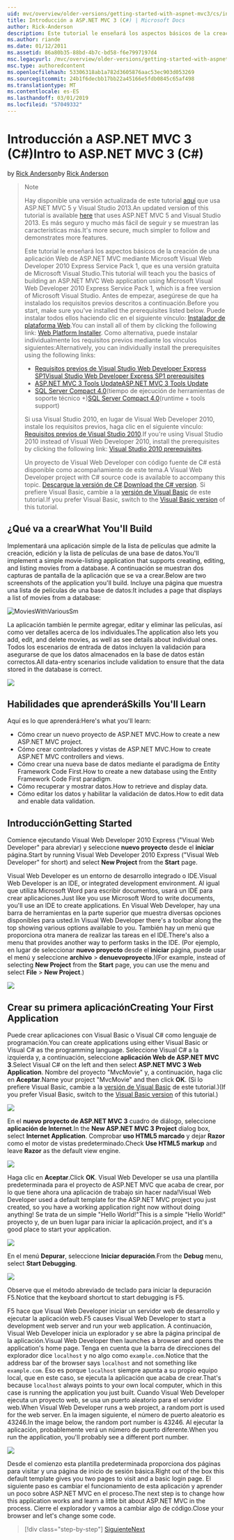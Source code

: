 ```yaml
---
uid: mvc/overview/older-versions/getting-started-with-aspnet-mvc3/cs/intro-to-aspnet-mvc-3
title: Introducción a ASP.NET MVC 3 (C#) | Microsoft Docs
author: Rick-Anderson
description: Este tutorial le enseñará los aspectos básicos de la creación de una aplicación Web de ASP.NET MVC mediante Microsoft Visual Web Developer 2010 Express Service Pack 1, que es...
ms.author: riande
ms.date: 01/12/2011
ms.assetid: 86a80b35-88bd-4b7c-bd58-f6e7997197d4
msc.legacyurl: /mvc/overview/older-versions/getting-started-with-aspnet-mvc3/cs/intro-to-aspnet-mvc-3
msc.type: authoredcontent
ms.openlocfilehash: 53306318ab1a782d3605876aac53ec903d053269
ms.sourcegitcommit: 24b1f6decbb17bb22a45166e5fdb0845c65af498
ms.translationtype: MT
ms.contentlocale: es-ES
ms.lasthandoff: 03/01/2019
ms.locfileid: "57049332"
---
```

<a name="intro-to-aspnet-mvc-3-c"></a><span data-ttu-id="28253-103">Introducción a ASP.NET MVC 3 (C#)</span><span class="sxs-lookup"><span data-stu-id="28253-103">Intro to ASP.NET MVC 3 (C#)</span></span>
====================
<span data-ttu-id="28253-104">by [Rick Anderson]((https://twitter.com/RickAndMSFT))</span><span class="sxs-lookup"><span data-stu-id="28253-104">by [Rick Anderson]((https://twitter.com/RickAndMSFT))</span></span>

> > [!NOTE]
> > <span data-ttu-id="28253-105">Hay disponible una versión actualizada de este tutorial [aquí](../../../getting-started/introduction/getting-started.md) que usa ASP.NET MVC 5 y Visual Studio 2013.</span><span class="sxs-lookup"><span data-stu-id="28253-105">An updated version of this tutorial is available [here](../../../getting-started/introduction/getting-started.md) that uses ASP.NET MVC 5 and Visual Studio 2013.</span></span> <span data-ttu-id="28253-106">Es más seguro y mucho más fácil de seguir y se muestran las características más.</span><span class="sxs-lookup"><span data-stu-id="28253-106">It's more secure, much simpler to follow and demonstrates more features.</span></span>
> 
> 
> <span data-ttu-id="28253-107">Este tutorial le enseñará los aspectos básicos de la creación de una aplicación Web de ASP.NET MVC mediante Microsoft Visual Web Developer 2010 Express Service Pack 1, que es una versión gratuita de Microsoft Visual Studio.</span><span class="sxs-lookup"><span data-stu-id="28253-107">This tutorial will teach you the basics of building an ASP.NET MVC Web application using Microsoft Visual Web Developer 2010 Express Service Pack 1, which is a free version of Microsoft Visual Studio.</span></span> <span data-ttu-id="28253-108">Antes de empezar, asegúrese de que ha instalado los requisitos previos descritos a continuación.</span><span class="sxs-lookup"><span data-stu-id="28253-108">Before you start, make sure you've installed the prerequisites listed below.</span></span> <span data-ttu-id="28253-109">Puede instalar todos ellos haciendo clic en el siguiente vínculo: [Instalador de plataforma Web](https://www.microsoft.com/web/gallery/install.aspx?appid=VWD2010SP1Pack).</span><span class="sxs-lookup"><span data-stu-id="28253-109">You can install all of them by clicking the following link: [Web Platform Installer](https://www.microsoft.com/web/gallery/install.aspx?appid=VWD2010SP1Pack).</span></span> <span data-ttu-id="28253-110">Como alternativa, puede instalar individualmente los requisitos previos mediante los vínculos siguientes:</span><span class="sxs-lookup"><span data-stu-id="28253-110">Alternatively, you can individually install the prerequisites using the following links:</span></span>
> 
> - [<span data-ttu-id="28253-111">Requisitos previos de Visual Studio Web Developer Express SP1</span><span class="sxs-lookup"><span data-stu-id="28253-111">Visual Studio Web Developer Express SP1 prerequisites</span></span>](https://www.microsoft.com/web/gallery/install.aspx?appid=VWD2010SP1Pack)
> - [<span data-ttu-id="28253-112">ASP.NET MVC 3 Tools Update</span><span class="sxs-lookup"><span data-stu-id="28253-112">ASP.NET MVC 3 Tools Update</span></span>](https://www.microsoft.com/web/gallery/install.aspx?appsxml=&amp;appid=MVC3)
> - <span data-ttu-id="28253-113">[SQL Server Compact 4.0](https://www.microsoft.com/web/gallery/install.aspx?appid=SQLCE;SQLCEVSTools_4_0)(tiempo de ejecución de herramientas de soporte técnico +)</span><span class="sxs-lookup"><span data-stu-id="28253-113">[SQL Server Compact 4.0](https://www.microsoft.com/web/gallery/install.aspx?appid=SQLCE;SQLCEVSTools_4_0)(runtime + tools support)</span></span>
> 
> <span data-ttu-id="28253-114">Si usa Visual Studio 2010, en lugar de Visual Web Developer 2010, instale los requisitos previos, haga clic en el siguiente vínculo: [Requisitos previos de Visual Studio 2010](https://www.microsoft.com/web/gallery/install.aspx?appsxml=&amp;appid=VS2010SP1Pack).</span><span class="sxs-lookup"><span data-stu-id="28253-114">If you're using Visual Studio 2010 instead of Visual Web Developer 2010, install the prerequisites by clicking the following link: [Visual Studio 2010 prerequisites](https://www.microsoft.com/web/gallery/install.aspx?appsxml=&amp;appid=VS2010SP1Pack).</span></span>
> 
> <span data-ttu-id="28253-115">Un proyecto de Visual Web Developer con código fuente de C# está disponible como acompañamiento de este tema.</span><span class="sxs-lookup"><span data-stu-id="28253-115">A Visual Web Developer project with C# source code is available to accompany this topic.</span></span> <span data-ttu-id="28253-116">[Descargue la versión de C#](https://code.msdn.microsoft.com/Introduction-to-MVC-3-10d1b098).</span><span class="sxs-lookup"><span data-stu-id="28253-116">[Download the C# version](https://code.msdn.microsoft.com/Introduction-to-MVC-3-10d1b098).</span></span> <span data-ttu-id="28253-117">Si prefiere Visual Basic, cambie a la [versión de Visual Basic](../vb/intro-to-aspnet-mvc-3.md) de este tutorial.</span><span class="sxs-lookup"><span data-stu-id="28253-117">If you prefer Visual Basic, switch to the [Visual Basic version](../vb/intro-to-aspnet-mvc-3.md) of this tutorial.</span></span>


## <a name="what-youll-build"></a><span data-ttu-id="28253-118">¿Qué va a crear</span><span class="sxs-lookup"><span data-stu-id="28253-118">What You'll Build</span></span>

<span data-ttu-id="28253-119">Implementará una aplicación simple de la lista de películas que admite la creación, edición y la lista de películas de una base de datos.</span><span class="sxs-lookup"><span data-stu-id="28253-119">You'll implement a simple movie-listing application that supports creating, editing, and listing movies from a database.</span></span> <span data-ttu-id="28253-120">A continuación se muestran dos capturas de pantalla de la aplicación que se va a crear.</span><span class="sxs-lookup"><span data-stu-id="28253-120">Below are two screenshots of the application you'll build.</span></span> <span data-ttu-id="28253-121">Incluye una página que muestra una lista de películas de una base de datos:</span><span class="sxs-lookup"><span data-stu-id="28253-121">It includes a page that displays a list of movies from a database:</span></span>

![MoviesWithVariousSm](intro-to-aspnet-mvc-3/_static/image1.png)

<span data-ttu-id="28253-123">La aplicación también le permite agregar, editar y eliminar las películas, así como ver detalles acerca de los individuales.</span><span class="sxs-lookup"><span data-stu-id="28253-123">The application also lets you add, edit, and delete movies, as well as see details about individual ones.</span></span> <span data-ttu-id="28253-124">Todos los escenarios de entrada de datos incluyen la validación para asegurarse de que los datos almacenados en la base de datos están correctos.</span><span class="sxs-lookup"><span data-stu-id="28253-124">All data-entry scenarios include validation to ensure that the data stored in the database is correct.</span></span>

![](intro-to-aspnet-mvc-3/_static/image2.png)

## <a name="skills-youll-learn"></a><span data-ttu-id="28253-125">Habilidades que aprenderá</span><span class="sxs-lookup"><span data-stu-id="28253-125">Skills You'll Learn</span></span>

<span data-ttu-id="28253-126">Aquí es lo que aprenderá:</span><span class="sxs-lookup"><span data-stu-id="28253-126">Here's what you'll learn:</span></span>

- <span data-ttu-id="28253-127">Cómo crear un nuevo proyecto de ASP.NET MVC.</span><span class="sxs-lookup"><span data-stu-id="28253-127">How to create a new ASP.NET MVC project.</span></span>
- <span data-ttu-id="28253-128">Cómo crear controladores y vistas de ASP.NET MVC.</span><span class="sxs-lookup"><span data-stu-id="28253-128">How to create ASP.NET MVC controllers and views.</span></span>
- <span data-ttu-id="28253-129">Cómo crear una nueva base de datos mediante el paradigma de Entity Framework Code First.</span><span class="sxs-lookup"><span data-stu-id="28253-129">How to create a new database using the Entity Framework Code First paradigm.</span></span>
- <span data-ttu-id="28253-130">Cómo recuperar y mostrar datos.</span><span class="sxs-lookup"><span data-stu-id="28253-130">How to retrieve and display data.</span></span>
- <span data-ttu-id="28253-131">Cómo editar los datos y habilitar la validación de datos.</span><span class="sxs-lookup"><span data-stu-id="28253-131">How to edit data and enable data validation.</span></span>

## <a name="getting-started"></a><span data-ttu-id="28253-132">Introducción</span><span class="sxs-lookup"><span data-stu-id="28253-132">Getting Started</span></span>

<span data-ttu-id="28253-133">Comience ejecutando Visual Web Developer 2010 Express ("Visual Web Developer" para abreviar) y seleccione **nuevo proyecto** desde el **iniciar** página.</span><span class="sxs-lookup"><span data-stu-id="28253-133">Start by running Visual Web Developer 2010 Express ("Visual Web Developer" for short) and select **New Project** from the **Start** page.</span></span>

<span data-ttu-id="28253-134">Visual Web Developer es un entorno de desarrollo integrado o IDE.</span><span class="sxs-lookup"><span data-stu-id="28253-134">Visual Web Developer is an IDE, or integrated development environment.</span></span> <span data-ttu-id="28253-135">Al igual que utiliza Microsoft Word para escribir documentos, usará un IDE para crear aplicaciones.</span><span class="sxs-lookup"><span data-stu-id="28253-135">Just like you use Microsoft Word to write documents, you'll use an IDE to create applications.</span></span> <span data-ttu-id="28253-136">En Visual Web Developer, hay una barra de herramientas en la parte superior que muestra diversas opciones disponibles para usted.</span><span class="sxs-lookup"><span data-stu-id="28253-136">In Visual Web Developer there's a toolbar along the top showing various options available to you.</span></span> <span data-ttu-id="28253-137">También hay un menú que proporciona otra manera de realizar las tareas en el IDE.</span><span class="sxs-lookup"><span data-stu-id="28253-137">There's also a menu that provides another way to perform tasks in the IDE.</span></span> <span data-ttu-id="28253-138">(Por ejemplo, en lugar de seleccionar **nuevo proyecto** desde el **iniciar** página, puede usar el menú y seleccione **archivo** &gt; **denuevoproyecto**.)</span><span class="sxs-lookup"><span data-stu-id="28253-138">(For example, instead of selecting **New Project** from the **Start** page, you can use the menu and select **File** &gt; **New Project**.)</span></span>

[![](intro-to-aspnet-mvc-3/_static/image4.png)](intro-to-aspnet-mvc-3/_static/image3.png)

## <a name="creating-your-first-application"></a><span data-ttu-id="28253-139">Crear su primera aplicación</span><span class="sxs-lookup"><span data-stu-id="28253-139">Creating Your First Application</span></span>

<span data-ttu-id="28253-140">Puede crear aplicaciones con Visual Basic o Visual C# como lenguaje de programación.</span><span class="sxs-lookup"><span data-stu-id="28253-140">You can create applications using either Visual Basic or Visual C# as the programming language.</span></span> <span data-ttu-id="28253-141">Seleccione Visual C# a la izquierda y, a continuación, seleccione **aplicación Web de ASP.NET MVC 3**.</span><span class="sxs-lookup"><span data-stu-id="28253-141">Select Visual C# on the left and then select **ASP.NET MVC 3 Web Application**.</span></span> <span data-ttu-id="28253-142">Nombre del proyecto "MvcMovie" y, a continuación, haga clic en **Aceptar**.</span><span class="sxs-lookup"><span data-stu-id="28253-142">Name your project "MvcMovie" and then click **OK**.</span></span> <span data-ttu-id="28253-143">(Si lo prefiere Visual Basic, cambie a la [versión de Visual Basic](../vb/intro-to-aspnet-mvc-3.md) de este tutorial.)</span><span class="sxs-lookup"><span data-stu-id="28253-143">(If you prefer Visual Basic, switch to the [Visual Basic version](../vb/intro-to-aspnet-mvc-3.md) of this tutorial.)</span></span>

![](intro-to-aspnet-mvc-3/_static/image5.png)

<span data-ttu-id="28253-144">En el **nuevo proyecto de ASP.NET MVC 3** cuadro de diálogo, seleccione **aplicación de Internet**.</span><span class="sxs-lookup"><span data-stu-id="28253-144">In the **New ASP.NET MVC 3 Project** dialog box, select **Internet Application**.</span></span> <span data-ttu-id="28253-145">Comprobar **uso HTML5 marcado** y dejar **Razor** como el motor de vistas predeterminado.</span><span class="sxs-lookup"><span data-stu-id="28253-145">Check **Use HTML5 markup** and leave **Razor** as the default view engine.</span></span>

![](intro-to-aspnet-mvc-3/_static/image6.png)

<span data-ttu-id="28253-146">Haga clic en **Aceptar**.</span><span class="sxs-lookup"><span data-stu-id="28253-146">Click **OK**.</span></span> <span data-ttu-id="28253-147">Visual Web Developer se usa una plantilla predeterminada para el proyecto de ASP.NET MVC que acaba de crear, por lo que tiene ahora una aplicación de trabajo sin hacer nada!</span><span class="sxs-lookup"><span data-stu-id="28253-147">Visual Web Developer used a default template for the ASP.NET MVC project you just created, so you have a working application right now without doing anything!</span></span> <span data-ttu-id="28253-148">Se trata de un simple "Hello World!"</span><span class="sxs-lookup"><span data-stu-id="28253-148">This is a simple "Hello World!"</span></span> <span data-ttu-id="28253-149">proyecto y, de un buen lugar para iniciar la aplicación.</span><span class="sxs-lookup"><span data-stu-id="28253-149">project, and it's a good place to start your application.</span></span>

[![](intro-to-aspnet-mvc-3/_static/image8.png)](intro-to-aspnet-mvc-3/_static/image7.png)

<span data-ttu-id="28253-150">En el menú **Depurar**, seleccione **Iniciar depuración**.</span><span class="sxs-lookup"><span data-stu-id="28253-150">From the **Debug** menu, select **Start Debugging**.</span></span>

![](intro-to-aspnet-mvc-3/_static/image9.png)

<span data-ttu-id="28253-151">Observe que el método abreviado de teclado para iniciar la depuración F5.</span><span class="sxs-lookup"><span data-stu-id="28253-151">Notice that the keyboard shortcut to start debugging is F5.</span></span>

<span data-ttu-id="28253-152">F5 hace que Visual Web Developer iniciar un servidor web de desarrollo y ejecutar la aplicación web.</span><span class="sxs-lookup"><span data-stu-id="28253-152">F5 causes Visual Web Developer to start a development web server and run your web application.</span></span> <span data-ttu-id="28253-153">A continuación, Visual Web Developer inicia un explorador y se abre la página principal de la aplicación.</span><span class="sxs-lookup"><span data-stu-id="28253-153">Visual Web Developer then launches a browser and opens the application's home page.</span></span> <span data-ttu-id="28253-154">Tenga en cuenta que la barra de direcciones del explorador dice `localhost` y no algo como `example.com`.</span><span class="sxs-lookup"><span data-stu-id="28253-154">Notice that the address bar of the browser says `localhost` and not something like `example.com`.</span></span> <span data-ttu-id="28253-155">Eso es porque `localhost` siempre apunta a su propio equipo local, que en este caso, se ejecuta la aplicación que acaba de crear.</span><span class="sxs-lookup"><span data-stu-id="28253-155">That's because `localhost` always points to your own local computer, which in this case is running the application you just built.</span></span> <span data-ttu-id="28253-156">Cuando Visual Web Developer ejecuta un proyecto web, se usa un puerto aleatorio para el servidor web.</span><span class="sxs-lookup"><span data-stu-id="28253-156">When Visual Web Developer runs a web project, a random port is used for the web server.</span></span> <span data-ttu-id="28253-157">En la imagen siguiente, el número de puerto aleatorio es 43246.</span><span class="sxs-lookup"><span data-stu-id="28253-157">In the image below, the random port number is 43246.</span></span> <span data-ttu-id="28253-158">Al ejecutar la aplicación, probablemente verá un número de puerto diferente.</span><span class="sxs-lookup"><span data-stu-id="28253-158">When you run the application, you'll probably see a different port number.</span></span>

![](intro-to-aspnet-mvc-3/_static/image10.png)

<span data-ttu-id="28253-159">Desde el comienzo esta plantilla predeterminada proporciona dos páginas para visitar y una página de inicio de sesión básica.</span><span class="sxs-lookup"><span data-stu-id="28253-159">Right out of the box this default template gives you two pages to visit and a basic login page.</span></span> <span data-ttu-id="28253-160">El siguiente paso es cambiar el funcionamiento de esta aplicación y aprender un poco sobre ASP.NET MVC en el proceso.</span><span class="sxs-lookup"><span data-stu-id="28253-160">The next step is to change how this application works and learn a little bit about ASP.NET MVC in the process.</span></span> <span data-ttu-id="28253-161">Cierre el explorador y vamos a cambiar algo de código.</span><span class="sxs-lookup"><span data-stu-id="28253-161">Close your browser and let's change some code.</span></span>

> [!div class="step-by-step"]
> [<span data-ttu-id="28253-162">Siguiente</span><span class="sxs-lookup"><span data-stu-id="28253-162">Next</span></span>](adding-a-controller.md)
